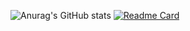 ![Anurag's GitHub stats](https://github-readme-stats.vercel.app/api?username=vidotocode&show_icons=true&theme=tokyonight)
[![Readme Card](https://github-readme-stats.vercel.app/api/pin/?username=vidotocode&repo=github-readme-stats)](https://github.com/anuraghazra/github-readme-stats)

